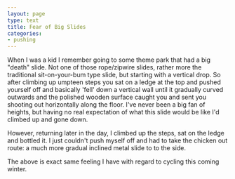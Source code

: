 ```yaml
---
layout: page
type: text
title: Fear of Big Slides
categories: 
- pushing
---
```

When I was a kid I remember going to some theme park that had a big "death" slide. Not one of those rope/zipwire slides, rather more the traditional sit-on-your-bum type slide, but starting with a vertical drop. So after climbing up umpteen steps you sat on a ledge at the top and pushed yourself off and basically 'fell' down a vertical wall until it gradually curved outwards and the polished wooden surface caught you and sent you shooting out horizontally along the floor. I've never been a big fan of heights, but having no real expectation of what this slide would be like I'd climbed up and gone down.

However, returning later in the day, I climbed up the steps, sat on the ledge and bottled it. I just couldn't push myself off and had to take the chicken out route: a much more gradual inclined metal slide to to the side.

The above is exact same feeling I have with regard to cycling this coming winter.
